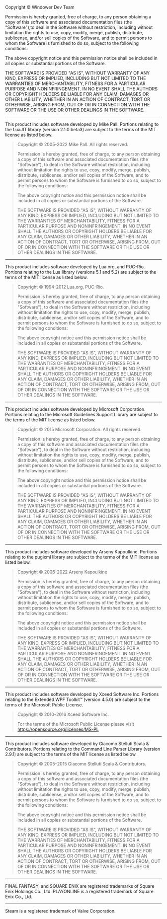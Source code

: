 Copyright © Windower Dev Team

Permission is hereby granted, free of charge, to any person obtaining a copy of
this software and associated documentation files (the "Software"),to deal in
the Software without restriction, including without limitation the rights to
use, copy, modify, merge, publish, distribute, sublicense, and/or sell copies
of the Software, and to permit persons to whom the Software is furnished to do
so, subject to the following conditions:

The above copyright notice and this permission notice shall be included in all
copies or substantial portions of the Software.

THE SOFTWARE IS PROVIDED "AS IS", WITHOUT WARRANTY OF ANY KIND, EXPRESS OR
IMPLIED, INCLUDING BUT NOT LIMITED TO THE WARRANTIES OF MERCHANTABILITY,
FITNESS FOR A PARTICULAR PURPOSE AND NONINFRINGEMENT. IN NO EVENT SHALL THE
AUTHORS OR COPYRIGHT HOLDERS BE LIABLE FOR ANY CLAIM, DAMAGES OR OTHER
LIABILITY, WHETHER IN AN ACTION OF CONTRACT, TORT OR OTHERWISE, ARISING FROM,
OUT OF OR IN CONNECTION WITH THE SOFTWARE OR THE USE OR OTHER DEALINGS IN THE
SOFTWARE.

-------------------------------------------------------------------------------

This product includes software developed by Mike Pall. Portions relating to the
LuaJIT library (version 2.1.0 beta3) are subject to the terms of the MIT
license as listed below.

> Copyright © 2005-2022 Mike Pall. All rights reserved.
> 
> Permission is hereby granted, free of charge, to any person obtaining a copy 
> of this software and associated documentation files (the "Software"), to deal 
> in the Software without restriction, including without limitation the rights 
> to use, copy, modify, merge, publish, distribute, sublicense, and/or sell copies 
> of the Software, and to permit persons to whom the Software is furnished to do 
> so, subject to the following conditions: 
> 
> The above copyright notice and this permission notice shall be included in all 
> copies or substantial portions of the Software. 
> 
> THE SOFTWARE IS PROVIDED "AS IS", WITHOUT WARRANTY OF ANY KIND, EXPRESS OR 
> IMPLIED, INCLUDING BUT NOT LIMITED TO THE WARRANTIES OF MERCHANTABILITY, 
> FITNESS FOR A PARTICULAR PURPOSE AND NONINFRINGEMENT. IN NO EVENT SHALL THE 
> AUTHORS OR COPYRIGHT HOLDERS BE LIABLE FOR ANY CLAIM, DAMAGES OR OTHER 
> LIABILITY, WHETHER IN AN ACTION OF CONTRACT, TORT OR OTHERWISE, ARISING FROM, 
> OUT OF OR IN CONNECTION WITH THE SOFTWARE OR THE USE OR OTHER DEALINGS IN 
> THE SOFTWARE.

-------------------------------------------------------------------------------

This product includes software developed by Lua.org, and PUC-Rio. Portions
relating to the Lua library (versions 5.1 and 5.2) are subject to the terms of
the MIT license as listed below.

> Copyright © 1994-2012 Lua.org, PUC-Rio.
> 
> Permission is hereby granted, free of charge, to any person obtaining a copy 
> of this software and associated documentation files (the "Software"), to deal 
> in the Software without restriction, including without limitation the rights 
> to use, copy, modify, merge, publish, distribute, sublicense, and/or sell copies 
> of the Software, and to permit persons to whom the Software is furnished to do 
> so, subject to the following conditions: 
> 
> The above copyright notice and this permission notice shall be included in all 
> copies or substantial portions of the Software. 
> 
> THE SOFTWARE IS PROVIDED "AS IS", WITHOUT WARRANTY OF ANY KIND, EXPRESS OR 
> IMPLIED, INCLUDING BUT NOT LIMITED TO THE WARRANTIES OF MERCHANTABILITY, 
> FITNESS FOR A PARTICULAR PURPOSE AND NONINFRINGEMENT. IN NO EVENT SHALL THE 
> AUTHORS OR COPYRIGHT HOLDERS BE LIABLE FOR ANY CLAIM, DAMAGES OR OTHER 
> LIABILITY, WHETHER IN AN ACTION OF CONTRACT, TORT OR OTHERWISE, ARISING FROM, 
> OUT OF OR IN CONNECTION WITH THE SOFTWARE OR THE USE OR OTHER DEALINGS IN 
> THE SOFTWARE.

-------------------------------------------------------------------------------

This product includes software developed by Microsoft Corporation. Portions
relating to the Microsoft Guidelines Support Library are subject to the terms
of the MIT license as listed below.

> Copyright © 2015 Microsoft Corporation. All rights reserved. 
> 
> Permission is hereby granted, free of charge, to any person obtaining a copy 
> of this software and associated documentation files (the "Software"), to deal 
> in the Software without restriction, including without limitation the rights 
> to use, copy, modify, merge, publish, distribute, sublicense, and/or sell copies 
> of the Software, and to permit persons to whom the Software is furnished to do 
> so, subject to the following conditions: 
> 
> The above copyright notice and this permission notice shall be included in all 
> copies or substantial portions of the Software. 
> 
> THE SOFTWARE IS PROVIDED "AS IS", WITHOUT WARRANTY OF ANY KIND, EXPRESS OR 
> IMPLIED, INCLUDING BUT NOT LIMITED TO THE WARRANTIES OF MERCHANTABILITY, 
> FITNESS FOR A PARTICULAR PURPOSE AND NONINFRINGEMENT. IN NO EVENT SHALL THE 
> AUTHORS OR COPYRIGHT HOLDERS BE LIABLE FOR ANY CLAIM, DAMAGES OR OTHER 
> LIABILITY, WHETHER IN AN ACTION OF CONTRACT, TORT OR OTHERWISE, ARISING FROM, 
> OUT OF OR IN CONNECTION WITH THE SOFTWARE OR THE USE OR OTHER DEALINGS IN 
> THE SOFTWARE.

-------------------------------------------------------------------------------

This product includes software developed by Arseny Kapoulkine. Portions
relating to the pugixml library are subject to the terms of the MIT license as
listed below.

> Copyright © 2006-2022 Arseny Kapoulkine
> 
> Permission is hereby granted, free of charge, to any person obtaining a copy 
> of this software and associated documentation files (the "Software"), to deal 
> in the Software without restriction, including without limitation the rights 
> to use, copy, modify, merge, publish, distribute, sublicense, and/or sell copies 
> of the Software, and to permit persons to whom the Software is furnished to do 
> so, subject to the following conditions: 
> 
> The above copyright notice and this permission notice shall be included in all 
> copies or substantial portions of the Software. 
> 
> THE SOFTWARE IS PROVIDED "AS IS", WITHOUT WARRANTY OF ANY KIND, EXPRESS OR 
> IMPLIED, INCLUDING BUT NOT LIMITED TO THE WARRANTIES OF MERCHANTABILITY, 
> FITNESS FOR A PARTICULAR PURPOSE AND NONINFRINGEMENT. IN NO EVENT SHALL THE 
> AUTHORS OR COPYRIGHT HOLDERS BE LIABLE FOR ANY CLAIM, DAMAGES OR OTHER 
> LIABILITY, WHETHER IN AN ACTION OF CONTRACT, TORT OR OTHERWISE, ARISING FROM, 
> OUT OF OR IN CONNECTION WITH THE SOFTWARE OR THE USE OR OTHER DEALINGS IN 
> THE SOFTWARE.

-------------------------------------------------------------------------------

This product includes software developed by Xceed Software Inc. Portions
relating to the Extended WPF Toolkit™ (version 4.5.0) are subject to the terms
of the Microsoft Public License.

> Copyright © 2010–2016 Xceed Software Inc.
>
> For the terms of the Microsoft Public License please visit
> https://opensource.org/licenses/MS-PL

-------------------------------------------------------------------------------

This product includes software developed by Giacomo Stelluti Scala &
Contributors. Portions relating to the Command Line Parser Library (version
2.9.1) are subject to the terms of the MIT license as listed below.

> Copyright © 2005–2015 Giacomo Stelluti Scala & Contributors.
> 
> Permission is hereby granted, free of charge, to any person obtaining a copy 
> of this software and associated documentation files (the "Software"), to deal 
> in the Software without restriction, including without limitation the rights 
> to use, copy, modify, merge, publish, distribute, sublicense, and/or sell copies 
> of the Software, and to permit persons to whom the Software is furnished to do 
> so, subject to the following conditions: 
> 
> The above copyright notice and this permission notice shall be included in all 
> copies or substantial portions of the Software. 
> 
> THE SOFTWARE IS PROVIDED "AS IS", WITHOUT WARRANTY OF ANY KIND, EXPRESS OR 
> IMPLIED, INCLUDING BUT NOT LIMITED TO THE WARRANTIES OF MERCHANTABILITY, 
> FITNESS FOR A PARTICULAR PURPOSE AND NONINFRINGEMENT. IN NO EVENT SHALL THE 
> AUTHORS OR COPYRIGHT HOLDERS BE LIABLE FOR ANY CLAIM, DAMAGES OR OTHER 
> LIABILITY, WHETHER IN AN ACTION OF CONTRACT, TORT OR OTHERWISE, ARISING FROM, 
> OUT OF OR IN CONNECTION WITH THE SOFTWARE OR THE USE OR OTHER DEALINGS IN 
> THE SOFTWARE.

-------------------------------------------------------------------------------

FINAL FANTASY, and SQUARE ENIX are registered trademarks of
Square Enix Holdings Co., Ltd. PLAYONLINE is a registered
trademark of Square Enix Co., Ltd.

-------------------------------------------------------------------------------

Steam is a registered trademark of Valve Corporation.
